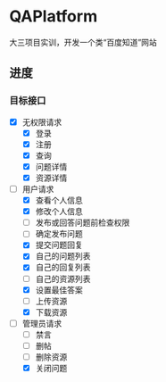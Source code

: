 # QAPlatform
大三项目实训，开发一个类“百度知道”网站

## 进度
### 目标接口

- [x] 无权限请求
  - [x] 登录
  - [x] 注册
  - [x] 查询
  - [x] 问题详情
  - [x] 资源详情
- [ ] 用户请求
  - [x] 查看个人信息
  - [x] 修改个人信息
  - [ ] 发布或回答问题前检查权限
  - [ ] 确定发布问题
  - [x] 提交问题回复
  - [x] 自己的问题列表
  - [x] 自己的回复列表
  - [ ] 自己的资源列表
  - [x] 设置最佳答案
  - [ ] 上传资源
  - [x] 下载资源
- [ ] 管理员请求
  - [ ] 禁言
  - [ ] 删帖
  - [ ] 删除资源
  - [x] 关闭问题
